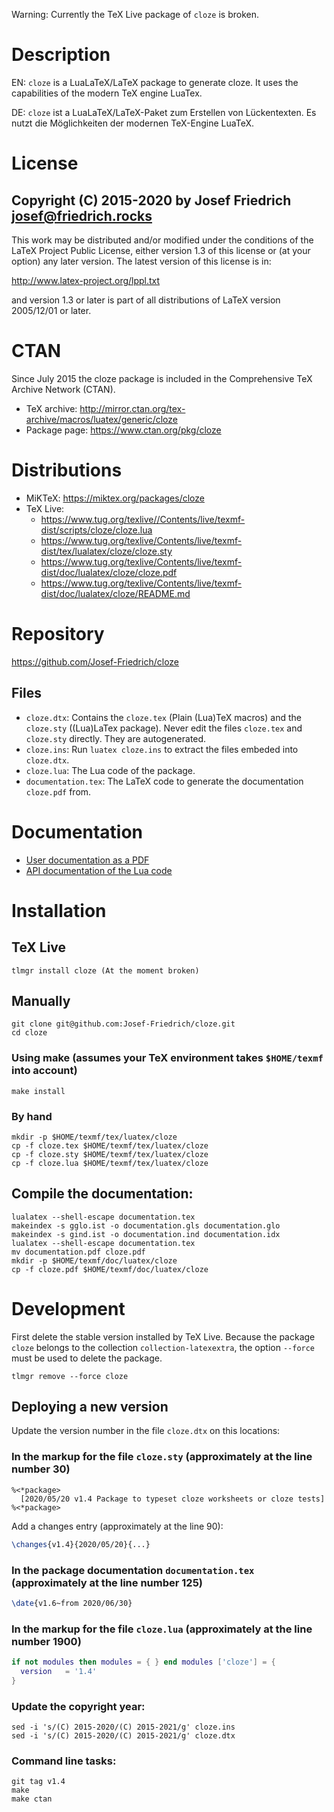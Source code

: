 Warning: Currently the TeX Live package of `cloze` is broken.

# Description

EN: `cloze` is a LuaLaTeX/LaTeX package to generate cloze. It uses the
capabilities of the modern TeX engine LuaTex.

DE: `cloze` ist a LuaLaTeX/LaTeX-Paket zum Erstellen von Lückentexten.
Es nutzt die Möglichkeiten der modernen TeX-Engine LuaTeX.

# License

Copyright (C) 2015-2020 by Josef Friedrich <josef@friedrich.rocks>
------------------------------------------------------------------------
This work may be distributed and/or modified under the conditions of
the LaTeX Project Public License, either version 1.3 of this license
or (at your option) any later version.  The latest version of this
license is in:

  http://www.latex-project.org/lppl.txt

and version 1.3 or later is part of all distributions of LaTeX
version 2005/12/01 or later.

# CTAN

Since July 2015 the cloze package is included in the Comprehensive TeX
Archive Network (CTAN).

* TeX archive: http://mirror.ctan.org/tex-archive/macros/luatex/generic/cloze
* Package page: https://www.ctan.org/pkg/cloze

# Distributions

* MiKTeX: https://miktex.org/packages/cloze
* TeX Live:
  * https://www.tug.org/texlive//Contents/live/texmf-dist/scripts/cloze/cloze.lua
  * https://www.tug.org/texlive/Contents/live/texmf-dist/tex/lualatex/cloze/cloze.sty
  * https://www.tug.org/texlive/Contents/live/texmf-dist/doc/lualatex/cloze/cloze.pdf
  * https://www.tug.org/texlive/Contents/live/texmf-dist/doc/lualatex/cloze/README.md

# Repository

https://github.com/Josef-Friedrich/cloze

## Files

* `cloze.dtx`:
  Contains the `cloze.tex` (Plain (Lua)TeX macros) and the `cloze.sty`
  ((Lua)LaTex package). Never edit the files `cloze.tex` and `cloze.sty`
  directly. They are autogenerated.
* `cloze.ins`: Run `luatex cloze.ins` to extract the files embeded into
  `cloze.dtx`.
* `cloze.lua`: The Lua code of the package.
* `documentation.tex`: The LaTeX code to generate the documentation
  `cloze.pdf` from.

# Documentation

* [User documentation as a PDF](http://mirror.ctan.org/tex-archive/macros/luatex/generic/cloze/cloze.pdf)
* [API documentation of the Lua code](https://josef-friedrich.github.io/cloze)

# Installation

## TeX Live

    tlmgr install cloze (At the moment broken)

## Manually

    git clone git@github.com:Josef-Friedrich/cloze.git
    cd cloze

### Using make (assumes your TeX environment takes `$HOME/texmf` into account)

    make install

### By hand

    mkdir -p $HOME/texmf/tex/luatex/cloze
    cp -f cloze.tex $HOME/texmf/tex/luatex/cloze
    cp -f cloze.sty $HOME/texmf/tex/luatex/cloze
    cp -f cloze.lua $HOME/texmf/tex/luatex/cloze

## Compile the documentation:

    lualatex --shell-escape documentation.tex
    makeindex -s gglo.ist -o documentation.gls documentation.glo
    makeindex -s gind.ist -o documentation.ind documentation.idx
    lualatex --shell-escape documentation.tex
    mv documentation.pdf cloze.pdf
    mkdir -p $HOME/texmf/doc/luatex/cloze
    cp -f cloze.pdf $HOME/texmf/doc/luatex/cloze

# Development

First delete the stable version installed by TeX Live. Because the
package `cloze` belongs to the collection `collection-latexextra`, the
option  `--force` must be used to delete the package.

    tlmgr remove --force cloze

## Deploying a new version

Update the version number in the file `cloze.dtx` on this locations:

### In the markup for the file `cloze.sty` (approximately at the line number 30)

    %<*package>
      [2020/05/20 v1.4 Package to typeset cloze worksheets or cloze tests]
    %<*package>

Add a changes entry (approximately at the line 90):

```latex
\changes{v1.4}{2020/05/20}{...}
```

### In the package documentation `documentation.tex` (approximately at the line number 125)

```latex
\date{v1.6~from 2020/06/30}
```

### In the markup for the file `cloze.lua` (approximately at the line number 1900)

```lua
if not modules then modules = { } end modules ['cloze'] = {
  version   = '1.4'
}
```

### Update the copyright year:

```
sed -i 's/(C) 2015-2020/(C) 2015-2021/g' cloze.ins
sed -i 's/(C) 2015-2020/(C) 2015-2021/g' cloze.dtx
```

### Command line tasks:

```
git tag v1.4
make
make ctan
```
